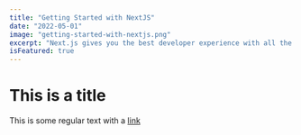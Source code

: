 ```yaml
---
title: "Getting Started with NextJS"
date: "2022-05-01"
image: "getting-started-with-nextjs.png"
excerpt: "Next.js gives you the best developer experience with all the features you need for production: hybrid static & server rendering, TypeScript support, smart bundling, route pre-fetching, and more. No config needed."
isFeatured: true
---
```


# This is a title

This is some regular text with a [link](https://google.com)
